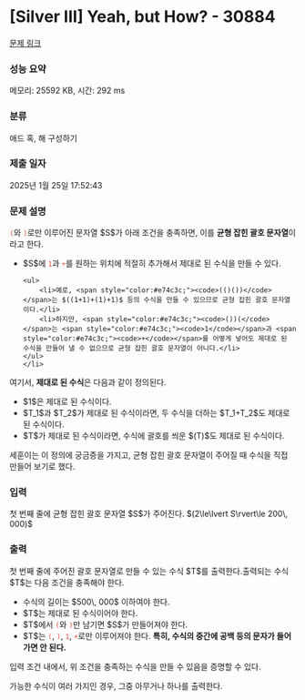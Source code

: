 # [Silver III] Yeah, but How? - 30884 

[문제 링크](https://www.acmicpc.net/problem/30884) 

### 성능 요약

메모리: 25592 KB, 시간: 292 ms

### 분류

애드 혹, 해 구성하기

### 제출 일자

2025년 1월 25일 17:52:43

### 문제 설명

<p><span style="color:#e74c3c;"><code>(</code></span>와 <span style="color:#e74c3c;"><code>)</code></span>로만 이루어진 문자열 $S$가 아래 조건을 충족하면, 이를 <strong>균형 잡힌 괄호 문자열</strong>이라고 한다.</p>

<ul>
	<li>$S$에 <span style="color:#e74c3c;"><code>1</code></span>과 <span style="color:#e74c3c;"><code>+</code></span>를 원하는 위치에 적절히 추가해서 제대로 된 수식을 만들 수 있다.

	<ul>
		<li>예로, <span style="color:#e74c3c;"><code>(()())</code></span>는 $((1+1)+(1)+1)$ 등의 수식을 만들 수 있으므로 균형 잡힌 괄호 문자열이다.</li>
		<li>하지만, <span style="color:#e74c3c;"><code>())(</code></span>는 <span style="color:#e74c3c;"><code>1</code></span>과 <span style="color:#e74c3c;"><code>+</code></span>를 어떻게 넣어도 제대로 된 수식을 만들어 낼 수 없으므로 균형 잡힌 괄호 문자열이 아니다.</li>
	</ul>
	</li>
</ul>

<p>여기서, <strong>제대로 된 수식</strong>은 다음과 같이 정의된다.</p>

<ul>
	<li>$1$은 제대로 된 수식이다.</li>
	<li>$T_1$과 $T_2$가 제대로 된 수식이라면, 두 수식을 더하는 $T_1+T_2$도 제대로 된 수식이다.</li>
	<li>$T$가 제대로 된 수식이라면, 수식에 괄호를 씌운 $(T)$도 제대로 된 수식이다.</li>
</ul>

<p>세훈이는 이 정의에 궁금증을 가지고, 균형 잡힌 괄호 문자열이 주어질 때 수식을 직접 만들어 보기로 했다.</p>

### 입력 

 <p>첫 번째 줄에 균형 잡힌 괄호 문자열 $S$가 주어진다. $(2\le\lvert S\rvert\le 200\, 000)$</p>

### 출력 

 <p>첫 번째 줄에 주어진 괄호 문자열로 만들 수 있는 수식 $T$를 출력한다.출력되는 수식 $T$는 다음 조건을 충족해야 한다.</p>

<ul>
	<li>수식의 길이는 $500\, 000$ 이하여야 한다.</li>
	<li>$T$는 제대로 된 수식이어야 한다.</li>
	<li>$T$에서 <span style="color:#e74c3c;"><code>(</code></span>와 <span style="color:#e74c3c;"><code>)</code></span>만 남기면 $S$가 만들어져야 한다.</li>
	<li>$T$는 <span style="color:#e74c3c;"><code>(</code></span>, <span style="color:#e74c3c;"><code>)</code></span>, <span style="color:#e74c3c;"><code>1</code></span>, <span style="color:#e74c3c;"><code>+</code></span>로만 이루어져야 한다. <strong>특히, 수식의 중간에 공백 등의 문자가 들어가면 안 된다.</strong></li>
</ul>

<p>입력 조건 내에서, 위 조건을 충족하는 수식을 만들 수 있음을 증명할 수 있다.</p>

<p>가능한 수식이 여러 가지인 경우, 그중 아무거나 하나를 출력한다.</p>


